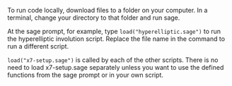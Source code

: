 To run code locally, download files to a folder on your computer. In a terminal, change your directory to that folder and run sage. 

At the sage prompt, for example, type ```load("hyperelliptic.sage")``` to run the hyperelliptic involution script. Replace the file name in the command to run a different script. 

```load("x7-setup.sage")``` is called by each of the other scripts. There is no need to load x7-setup.sage separately unless you want to use the defined functions from the sage prompt or in your own script.
